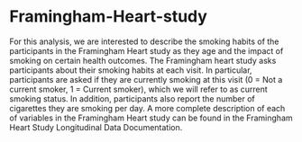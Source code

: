 # Framingham-Heart-study
For this analysis, we are interested to describe the smoking habits of the participants in the Framingham Heart study as they age and the impact of smoking on certain health outcomes. The Framingham heart study asks participants about their smoking habits at each visit. In particular, participants are asked if they are currently smoking at this visit (0 = Not a current smoker, 1 = Current smoker), which we will refer to as current smoking status. In addition, participants also report the number of cigarettes they are smoking per day. A more complete description of each of variables in the Framingham Heart study can be found in the Framingham Heart Study Longitudinal Data Documentation.
